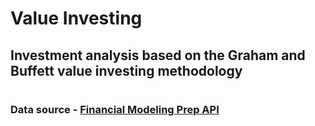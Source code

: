 # Value Investing 
 ## Investment analysis based on the Graham and Buffett value investing methodology
 #
### Data source - [Financial Modeling Prep API](https://financialmodelingprep.com/developer/docs)
#
